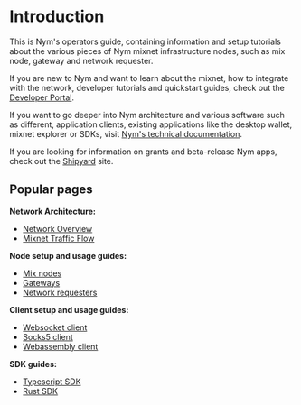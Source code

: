 # Introduction

This is Nym's operators guide, containing information and setup tutorials about the various pieces of Nym mixnet infrastructure nodes, such as mix node, gateway and network requester.

If you are new to Nym and want to learn about the mixnet, how to integrate with the network, developer tutorials and quickstart guides, check out the [Developer Portal](https://nymtech.net/developers/).

If you want to go deeper into Nym architecture and various software such as different, application clients, existing applications like the desktop wallet, mixnet explorer or SDKs, visit [Nym's technical documentation](https://nymtech.net/docs/).

If you are looking for information on grants and beta-release Nym apps, check out the [Shipyard](https://shipyard.nymtech.net) site.


## Popular pages

<!---serinko: not sure how much to include from the docs and developers books in here--->

**Network Architecture:**
* [Network Overview](https://nymtech.net/docs/architecture/network-overview.html)
* [Mixnet Traffic Flow](https://nymtech.net/docs/architecture/traffic-flow.html)

**Node setup and usage guides:**
* [Mix nodes](./nodes/mix-node-setup.md)
* [Gateways](./nodes/gateway-setup.md)
* [Network requesters](./nodes/network-requester-setup.md)
<!---* [Validators](./nodes/validator-setup.md)--->

**Client setup and usage guides:**
* [Websocket client](https://nymtech.net/docs/clients/websocket-client.html)
* [Socks5 client](https://nymtech.net/docs/clients/socks5-client.html)
* [Webassembly client](https://nymtech.net/docs/clients/webassembly-client.html)

**SDK guides:**
* [Typescript SDK](https://nymtech.net/docs/sdk/typescript.html)
* [Rust SDK](https://nymtech.net/docs/sdk/rust.html)

